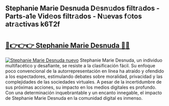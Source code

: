 ## Stephanie Marie Desnuda D𝚎sn𝚞dos filtr𝚊dos - Parts-a1e Vid𝚎os filtr𝚊dos - N𝚞evas f𝚘tos atr𝚊ctivas k6T2f

# <h2><a href="http://mb33k3e.tromn.icu/?c=Stephanie+Marie+Desnuda">🔗👉👉👉 Stephanie Marie Desnuda 🔗🔗</a></h2>

[![Stephanie Marie Desnuda nuevo](https://i.imgur.com/pEAQMta.gif)](http://mb33k3e.tromn.icu/?c=Stephanie+Marie+Desnuda)
Stephanie Marie Desnuda, un individuo multifacético y desafiante, se resiste a la clasificación fácil. Su enfoque poco convencional de la autorrepresentación en línea ha atraído y ofendido a los espectadores, estimulando debates sobre moralidad, privacidad y las complejidades de las sociedades virtuales. A pesar de la incertidumbre de sus próximas acciones, su impacto en los medios digitales es profundo. Con una determinación inquebrantable y un encanto innegable, el impacto de Stephanie Marie Desnuda en la comunidad digital es inmenso.
